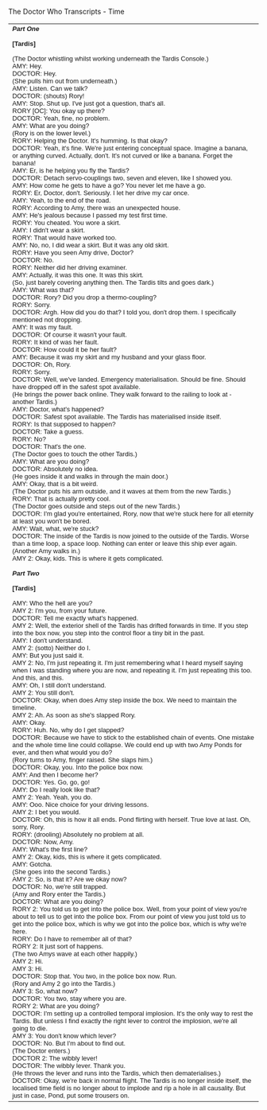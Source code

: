    The Doctor Who Transcripts - Time 

  

<table border="0" width="85%"><tbody><tr><td align="left" width="85%"><font face="Arial, Helvetica, sans-serif" size="2"><b><i>Part One<br></i><br>[Tardis]</b><br><br>(The Doctor whistling whilst working underneath the Tardis Console.)<br>AMY: Hey.<br>DOCTOR: Hey.<br>(She pulls him out from underneath.)<br>AMY: Listen. Can we talk?<br>DOCTOR: (shouts) Rory!<br>AMY: Stop. Shut up. I've just got a question, that's all.<br>RORY [OC]: You okay up there?<br>DOCTOR: Yeah, fine, no problem.<br>AMY: What are you doing?<br>(Rory is on the lower level.)<br>RORY: Helping the Doctor. It's humming. Is that okay?<br>DOCTOR: Yeah, it's fine. We're just entering conceptual space. Imagine a banana, or anything curved. Actually, don't. It's not curved or like a banana. Forget the banana!<br>AMY: Er, is he helping you fly the Tardis?<br>DOCTOR: Detach servo-couplings two, seven and eleven, like I showed you.<br>AMY: How come he gets to have a go? You never let me have a go.<br>RORY: Er, Doctor, don't. Seriously. I let her drive my car once.<br>AMY: Yeah, to the end of the road.<br>RORY: According to Amy, there was an unexpected house.<br>AMY: He's jealous because I passed my test first time.<br>RORY: You cheated. You wore a skirt.<br>AMY: I didn't wear a skirt.<br>RORY: That would have worked too.<br>AMY: No, no, I did wear a skirt. But it was any old skirt.<br>RORY: Have you seen Amy drive, Doctor?<br>DOCTOR: No.<br>RORY: Neither did her driving examiner.<br>AMY: Actually, it was this one. It was this skirt.<br>(So, just barely covering anything then. The Tardis tilts and goes dark.)<br>AMY: What was that?<br>DOCTOR: Rory? Did you drop a thermo-coupling?<br>RORY: Sorry.<br>DOCTOR: Argh. How did you do that? I told you, don't drop them. I specifically mentioned not dropping.<br>AMY: It was my fault.<br>DOCTOR: Of course it wasn't your fault.<br>RORY: It kind of was her fault.<br>DOCTOR: How could it be her fault?<br>AMY: Because it was my skirt and my husband and your glass floor.<br>DOCTOR: Oh, Rory.<br>RORY: Sorry.<br>DOCTOR: Well, we've landed. Emergency materialisation. Should be fine. Should have dropped off in the safest spot available.<br>(He brings the power back online. They walk forward to the railing to look at - another Tardis.)<br>AMY: Doctor, what's happened?<br>DOCTOR: Safest spot available. The Tardis has materialised inside itself.<br>RORY: Is that supposed to happen?<br>DOCTOR: Take a guess.<br>RORY: No?<br>DOCTOR: That's the one.<br>(The Doctor goes to touch the other Tardis.)<br>AMY: What are you doing?<br>DOCTOR: Absolutely no idea.<br>(He goes inside it and walks in through the main door.)<br>AMY: Okay, that is a bit weird.<br>(The Doctor puts his arm outside, and it waves at them from the new Tardis.)<br>RORY: That is actually pretty cool.<br>(The Doctor goes outside and steps out of the new Tardis.)<br>DOCTOR: I'm glad you're entertained, Rory, now that we're stuck here for all eternity at least you won't be bored.<br>AMY: Wait, what, we're stuck?<br>DOCTOR: The inside of the Tardis is now joined to the outside of the Tardis. Worse than a time loop, a space loop. Nothing can enter or leave this ship ever again.<br>(Another Amy walks in.)<br>AMY 2: Okay, kids. This is where it gets complicated.<br><br><i><b>Part Two<br><br></b></i><b>[Tardis]</b><br><br>AMY: Who the hell are you?<br>AMY 2: I'm you, from your future.<br>DOCTOR: Tell me exactly what's happened.<br>AMY 2: Well, the exterior shell of the Tardis has drifted forwards in time. If you step into the box now, you step into the control floor a tiny bit in the past.<br>AMY: I don't understand.<br>AMY 2: (sotto) Neither do I.<br>AMY: But you just said it.<br>AMY 2: No, I'm just repeating it. I'm just remembering what I heard myself saying when I was standing where you are now, and repeating it. I'm just repeating this too. And this, and this.<br>AMY: Oh, I still don't understand.<br>AMY 2: You still don't.<br>DOCTOR: Okay, when does Amy step inside the box. We need to maintain the timeline.<br>AMY 2: Ah. As soon as she's slapped Rory.<br>AMY: Okay.<br>RORY: Huh. No, why do I get slapped?<br>DOCTOR: Because we have to stick to the established chain of events. One mistake and the whole time line could collapse. We could end up with two Amy Ponds for ever, and then what would you do?<br>(Rory turns to Amy, finger raised. She slaps him.)<br>DOCTOR: Okay, you. Into the police box now.<br>AMY: And then I become her?<br>DOCTOR: Yes. Go, go, go!<br>AMY: Do I really look like that?<br>AMY 2: Yeah. Yeah, you do.<br>AMY: Ooo. Nice choice for your driving lessons.<br>AMY 2: I bet you would.<br>DOCTOR: Oh, this is how it all ends. Pond flirting with herself. True love at last. Oh, sorry, Rory.<br>RORY: (drooling) Absolutely no problem at all.<br>DOCTOR: Now, Amy.<br>AMY: What's the first line?<br>AMY 2: Okay, kids, this is where it gets complicated.<br>AMY: Gotcha.<br>(She goes into the second Tardis.)<br>AMY 2: So, is that it? Are we okay now?<br>DOCTOR: No, we're still trapped.<br>(Amy and Rory enter the Tardis.)<br>DOCTOR: What are you doing?<br>RORY 2: You told us to get into the police box. Well, from your point of view you're about to tell us to get into the police box. From our point of view you just told us to get into the police box, which is why we got into the police box, which is why we're here.<br>RORY: Do I have to remember all of that?<br>RORY 2: It just sort of happens.<br>(The two Amys wave at each other happily.)<br>AMY 2: Hi.<br>AMY 3: Hi.<br>DOCTOR: Stop that. You two, in the police box now. Run.<br>(Rory and Amy 2 go into the Tardis.)<br>AMY 3: So, what now?<br>DOCTOR: You two, stay where you are.<br>RORY 2: What are you doing?<br>DOCTOR: I'm setting up a controlled temporal implosion. It's the only way to rest the Tardis. But unless I find exactly the right lever to control the implosion, we're all going to die.<br>AMY 3: You don't know which lever?<br>DOCTOR: No. But I'm about to find out.<br>(The Doctor enters.)<br>DOCTOR 2: The wibbly lever!<br>DOCTOR: The wibbly lever. Thank you.<br>(He throws the lever and runs into the Tardis, which then dematerialises.)<br>DOCTOR: Okay, we're back in normal flight. The Tardis is no longer inside itself, the localised time field is no longer about to implode and rip a hole in all causality. But just in case, Pond, put some trousers on.</font></td></tr></tbody></table>

[](http://www.chakoteya.net/section31.php)